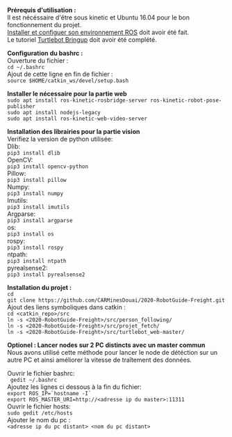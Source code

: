**Prérequis d'utilisation :**  
Il est nécéssaire d'être sous kinetic et Ubuntu 16.04 pour le bon fonctionnement du projet.  
[Installer et configuer son environnement ROS](http://wiki.ros.org/ROS/Tutorials/InstallingandConfiguringROSEnvironment) doit avoir été fait.   
Le tutoriel [Turtlebot Bringup](http://wiki.ros.org/turtlebot_bringup/Tutorials/indigo/TurtleBot%20Bringup) doit avoir été complété.  


**Configuration du bashrc :**  
Ouverture du fichier :  
```cd ~/.bashrc```  
Ajout de cette ligne en fin de fichier :  
```source $HOME/catkin_ws/devel/setup.bash``` 

**Installer le nécessaire pour la partie web**  
 ```sudo apt install ros-kinetic-rosbridge-server ros-kinetic-robot-pose-publisher```  
 ```sudo apt install nodejs-legacy```  
 ```sudo apt install ros-kinetic-web-video-server```  

**Installation des librairies pour la partie vision**  
Verifiez la version de python utilisée:  
Dlib:  
```pip3 install dlib```  
OpenCV:  
```pip3 install opencv-python```  
Pillow:  
```pip3 install pillow```  
Numpy:  
```pip3 install numpy```  
Imutils:  
```pip3 install imutils```  
Argparse:  
```pip3 install argparse```  
os:  
```pip3 install os```  
rospy:  
```pip3 install rospy```  
ntpath:  
```pip3 install ntpath```  
pyrealsense2:  
```pip3 install pyrealsense2```  

**Installation du projet :**  
```cd```  
```git clone https://github.com/CARMinesDouai/2020-RobotGuide-Freight.git```  
Ajout des liens symboliques dans catkin :  
```cd <catkin_repo>/src```  
```ln -s <2020-RobotGuide-Freight>/src/person_following/```  
```ln -s <2020-RobotGuide-Freight>/src/projet_fetch/```  
```ln -s <2020-RobotGuide-Freight>/src/turtlebot_web-master/```  

**Optionel : Lancer nodes sur 2 PC distincts avec un master commun**  
Nous avons utilisé cette méthode pour lancer le node de détéction sur un autre PC et ainsi améliorer la vitesse de traîtement des données.  
 
Ouvrir le fichier bashrc:  
``` gedit ~/.bashrc```  
Ajoutez les lignes ci dessous à la fin du fichier:  
```export ROS_IP=`hostname -I` ```  
```export ROS_MASTER_URI=http://<adresse ip du master>:11311```   
Ouvrir le fichier hosts:  
```sudo gedit /etc/hosts```  
Ajouter le nom du pc :  
```<adresse ip du pc distant> <nom du pc distant>```  
